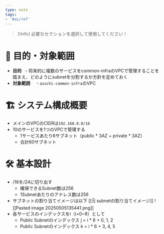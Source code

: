 ```yaml
---
type: note
tags:
- '#ai/ref'
---
```

> [!info] 必要なセクションを選択して使用してください！

# 🎯 目的・対象範囲

- **目的**
    - 将来的に複数のサービスをcommon-infraのVPCで管理することを踏まえ、どのようにsubnetを分割するか方針を定めておく
- **対象範囲**  
    - `azuchi-common-infra`のVPC

# 🏗 システム構成概要

- メインのVPCのCIDRは`192.168.0.0/16`
- 10のサービスを1つのVPCで管理する
	- 1サービスあたり6サブネット（public * 3AZ + private * 3AZ）
	- 合計60サブネット

# 🛠 基本設計

- /16を/24に切り出す
	- 確保できるSubnet数は256
	- 1Subnetあたりのアドレス数は256
- サブネットの割り当てイメージは以下
[[🗒️ subnetの割り当てイメージ]]
 ![[Pasted image 20250505135441.png]]
- 各サービスのインデックスをi（i=0~9）として
	- Public Subnetのインデックス j = i * 6 + 0, 1, 2
	- Public Subnetのインデックス k = i * 6 + 3, 4, 5